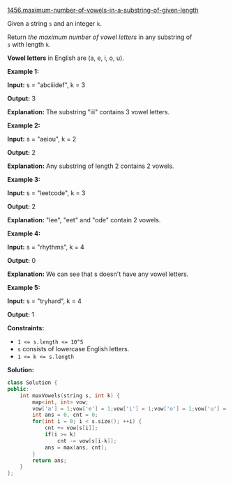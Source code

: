 [1456.maximum-number-of-vowels-in-a-substring-of-given-length](https://leetcode.com/problems/maximum-number-of-vowels-in-a-substring-of-given-length/)  

Given a string `s` and an integer `k`.

Return _the maximum number of vowel letters_ in any substring of `s` with length `k`.

**Vowel letters** in English are (a, e, i, o, u).

**Example 1:**

  
**Input:** s = "abciiidef", k = 3
  
**Output:** 3
  
**Explanation:** The substring "iii" contains 3 vowel letters.
  

**Example 2:**

  
**Input:** s = "aeiou", k = 2
  
**Output:** 2
  
**Explanation:** Any substring of length 2 contains 2 vowels.
  

**Example 3:**

  
**Input:** s = "leetcode", k = 3
  
**Output:** 2
  
**Explanation:** "lee", "eet" and "ode" contain 2 vowels.
  

**Example 4:**

  
**Input:** s = "rhythms", k = 4
  
**Output:** 0
  
**Explanation:** We can see that s doesn't have any vowel letters.
  

**Example 5:**

  
**Input:** s = "tryhard", k = 4
  
**Output:** 1
  

**Constraints:**

*   `1 <= s.length <= 10^5`
*   `s` consists of lowercase English letters.
*   `1 <= k <= s.length`  



**Solution:**  

```cpp
class Solution {
public:
    int maxVowels(string s, int k) {
        map<int, int> vow;
        vow['a'] = 1;vow['e'] = 1;vow['i'] = 1;vow['o'] = 1;vow['u'] = 1;
        int ans = 0, cnt = 0;
        for(int i = 0; i < s.size(); ++i) {
            cnt += vow[s[i]];
            if(i >= k)
                cnt -= vow[s[i-k]];
            ans = max(ans, cnt);
        }
        return ans;
    }
};
```
      